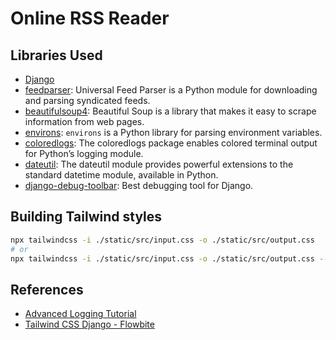 # Online RSS Reader

## Libraries Used

- [Django](https://docs.djangoproject.com/en/4.2/)
- [feedparser](https://pythonhosted.org/feedparser/): Universal Feed Parser is a Python module for downloading and parsing syndicated feeds.
- [beautifulsoup4](https://pypi.org/project/beautifulsoup4/): Beautiful Soup is a library that makes it easy to scrape information from web pages.
- [environs](https://pypi.org/project/environs/): `environs` is a Python library for parsing environment variables. 
- [coloredlogs](https://coloredlogs.readthedocs.io/en/latest/index.html): The coloredlogs package enables colored terminal output for Python’s logging module.
- [dateutil](https://pypi.org/project/python-dateutil/): The dateutil module provides powerful extensions to the 
  standard datetime module, available in Python.
- [django-debug-toolbar](https://django-debug-toolbar.readthedocs.io/en/latest/): Best debugging tool for Django.

## Building Tailwind styles

```bash
npx tailwindcss -i ./static/src/input.css -o ./static/src/output.css
# or
npx tailwindcss -i ./static/src/input.css -o ./static/src/output.css --watch
```

## References

- [Advanced Logging Tutorial](https://docs.python.org/3/howto/logging.html#advanced-logging-tutorial)
- [Tailwind CSS Django - Flowbite](https://flowbite.com/docs/getting-started/django/)